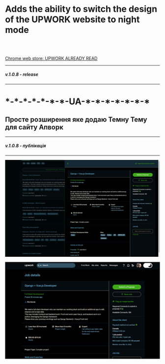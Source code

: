 <h1>Adds the ability to switch the design of the UPWORK website to night mode </h1><br>


<br>[Chrome web store: UPWORK ALREADY READ](https://chrome.google.com/webstore/detail/upwork-already-read/ejbaepaapdgjhookdageiidjkffpejpf/related)
<br>

-----------------------------------------------
<h5>v.1.0.8 - release</h5>

-----------------------------------------------


<h1>*-*-*-*-*-*-*-UA-*-*-*-*-*-*-*</h1>
<h2>Просте розширення яке додаю Темну Тему для сайту Апворк</h2>

-----------------------------------------------
<h5>v.1.0.8 - публікація</h5>

-----------------------------------------------

<div style=" display: block;
  margin-left: auto;
  margin-right: auto;" >


![](5.jpg)

![](6.jpg)


</div>
